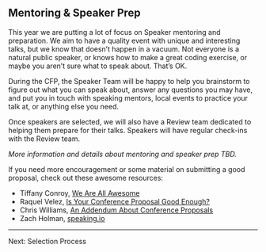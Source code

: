 ## Mentoring & Speaker Prep

This year we are putting a lot of focus on Speaker mentoring and preparation. We aim to have a quality event with unique and interesting talks, but we know that doesn’t happen in a vacuum. Not everyone is a natural public speaker, or knows how to make a great coding exercise, or maybe you aren’t sure what to speak about. That’s OK.

During the CFP, the Speaker Team will be happy to help you brainstorm to figure out what you can speak about, answer any questions you may have, and put you in touch with speaking mentors, local events to practice your talk at, or anything else you need.

Once speakers are selected, we will also have a Review team dedicated to helping them prepare for their talks. Speakers will have regular check-ins with the Review team.

_More information and details about mentoring and speaker prep TBD._

If you need more encouragement or some material on submitting a good proposal, check out these awesome resources:

- Tiffany Conroy, [We Are All Awesome](http://weareallaweso.me/)
- Raquel Velez,  [Is Your Conference Proposal Good Enough?](http://rckbt.me/2014/01/conference-proposals/)
- Chris Williams, [An Addendum About Conference Proposals](http://blog.voodootikigod.com/an-addendum-about-conference-proposals/)
- Zach Holman, [speaking.io](http://speaking.io/plan/writing-a-cfp/)

* * * 

Next: Selection Process
